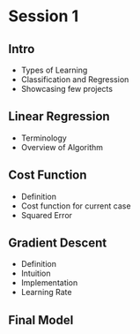 # Session 1

## Intro

- Types of Learning
- Classification and Regression
- Showcasing few projects

## Linear Regression

- Terminology
- Overview of Algorithm

## Cost Function

- Definition
- Cost function for current case
- Squared Error

## Gradient Descent

- Definition
- Intuition
- Implementation
- Learning Rate

## Final Model
